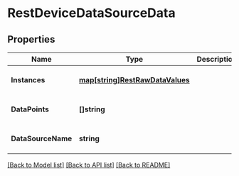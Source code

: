 # RestDeviceDataSourceData

## Properties
Name | Type | Description | Notes
------------ | ------------- | ------------- | -------------
**Instances** | [**map[string]RestRawDataValues**](RestRawDataValues.md) |  | [optional] [default to null]
**DataPoints** | **[]string** |  | [optional] [default to null]
**DataSourceName** | **string** |  | [optional] [default to null]

[[Back to Model list]](../README.md#documentation-for-models) [[Back to API list]](../README.md#documentation-for-api-endpoints) [[Back to README]](../README.md)



